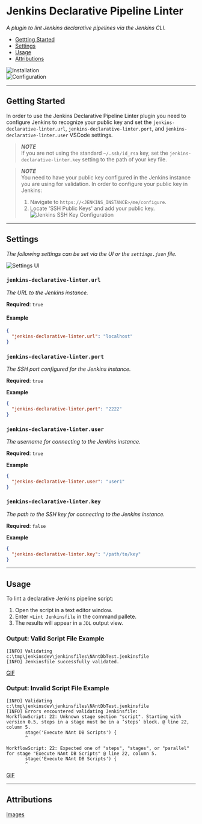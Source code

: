 # Jenkins Declarative Pipeline Linter

*A plugin to lint Jenkins declarative pipelines via the Jenkins CLI.*

- [Gettting Started](#getting-started)
- [Settings](#settings)
- [Usage](#usage)
- [Attributions](#attributions)

![Installation](https://github.com/ekeel/jenkins-declarative-linter/raw/HEAD/images/jdl-install.gif)  
![Configuration](https://github.com/ekeel/jenkins-declarative-linter/raw/HEAD/images/jdl-config.gif)

----------

## Getting Started

In order to use the Jenkins Declarative Pipeline Linter plugin you need to configure Jenkins to recognize your public key and set the `jenkins-declarative-linter.url`, `jenkins-declarative-linter.port`, and `jenkins-declarative-linter.user` VSCode settings.

> **_NOTE_**  
> If you are not using the standard `~/.ssh/id_rsa` key, set the `jenkins-declarative-linter.key` setting to the path of your key file.

> **_NOTE_**  
> You need to have your public key configured in the Jenkins instance you are using for validation. In order to configure your public key in Jenkins:
>   1. Navigate to `https://<JENKINS_INSTANCE>/me/configure`.
>   2. Locate 'SSH Public Keys' and add your public key.
>   ![Jenkins SSH Key Configuration](https://github.com/ekeel/jenkins-declarative-linter/raw/HEAD/images/jenkins-key-config.png)

----------

## Settings

*The following settings can be set via the UI or the `settings.json` file.*

![Settings UI](https://github.com/ekeel/jenkins-declarative-linter/raw/HEAD/images/Settings.png)

### `jenkins-declarative-linter.url`

*The URL to the Jenkins instance.*

**Required**: `true`

#### Example

```json
{
  "jenkins-declarative-linter.url": "localhost"
}
```

### `jenkins-declarative-linter.port`

*The SSH port configured for the Jenkins instance.*

**Required**: `true`

**Example**  
```json
{
  "jenkins-declarative-linter.port": "2222"
}
```

### `jenkins-declarative-linter.user`

*The username for connecting to the Jenkins instance.*

**Required**: `true`

**Example**  
```json
{
  "jenkins-declarative-linter.user": "user1"
}
```

### `jenkins-declarative-linter.key`

*The path to the SSH key for connecting to the Jenkins instance.*

**Required**: `false`

**Example**  
```json
{
  "jenkins-declarative-linter.key": "/path/to/key"
}
```

----------

## Usage

To lint a declarative Jenkins pipeline script:
1. Open the script in a text editor window.
2. Enter `>Lint Jenkinsfile` in the command pallete.
3. The results will appear in a `JDL` output view.

### Output: Valid Script File Example

```
[INFO] Validating c:\tmp\jenkinsdev\jenkinsfiles\NAntDbTest.jenkinsfile
[INFO] Jenkinsfile successfully validated.
```

[GIF](https://github.com/ekeel/jenkins-declarative-linter/blob/HEAD/images/lint-success.gif)

### Output: Invalid Script File Example

```
[INFO] Validating c:\tmp\jenkinsdev\jenkinsfiles\NAntDbTest.jenkinsfile
[INFO] Errors encountered validating Jenkinsfile:
WorkflowScript: 22: Unknown stage section "script". Starting with version 0.5, steps in a stage must be in a ‘steps’ block. @ line 22, column 5.
       stage('Execute NAnt DB Scripts') {
       ^

WorkflowScript: 22: Expected one of "steps", "stages", or "parallel" for stage "Execute NAnt DB Scripts" @ line 22, column 5.
       stage('Execute NAnt DB Scripts') {
       ^
```

[GIF](https://github.com/ekeel/jenkins-declarative-linter/blob/HEAD/images/lint-failure.gif)

----------

## Attributions

[Images](https://github.com/ekeel/jenkins-declarative-linter/blob/f3dc8d64774bf3cca0dac02bc6996b2d948a89c7/images/README.md)
